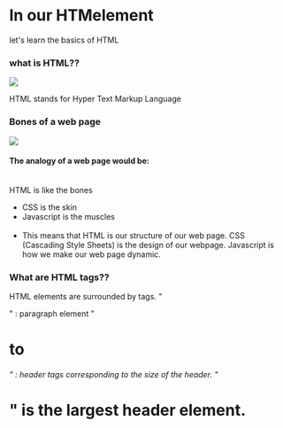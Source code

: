 # In our HTMelement
let's learn the basics of HTML

### what is HTML??

![](https://media.giphy.com/media/AAsj7jdrHjtp6/giphy.gif)

HTML stands for Hyper Text Markup Language

### Bones of a web page 
![](https://media.giphy.com/media/3ohryxUEMbHq6Pp90Q/giphy.gif)

#### The analogy of a web page would be:<br/><br/>
HTML is like the bones<br/>
- CSS is the skin<br/> 
- Javascript is the muscles<br/><br/>
- This means that HTML is our structure of our web page. CSS (Cascading Style Sheets) is the design of our webpage. Javascript is how we make our web page dynamic. 

### What are HTML tags??

HTML elements are surrounded by tags. "<p>" : paragraph element "<h1> to <h6>" : header tags corresponding to the size of the header. "<h1>" is the largest header element.

